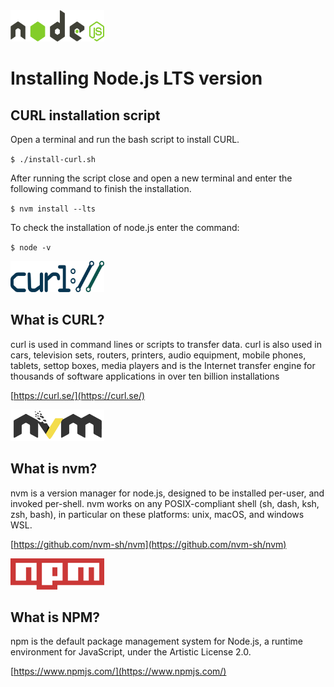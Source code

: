 <img alt="node.js logo" src="./logos/nodejs.svg" width="150" height="50" />

Installing Node.js LTS version
==============================

CURL installation script
------------------------

Open a terminal and run the bash script to install CURL.

`$ ./install-curl.sh`

After running the script close and open a new terminal and enter the following command to finish the installation.

`$ nvm install --lts`

To check the installation of node.js enter the command:

`$ node -v`


<img alt="curl project logo" src="./logos/curl-logo.svg" width="150" height="50" />

## What is CURL?

curl is used in command lines or scripts to transfer data. curl is also used in cars, television sets, routers, printers, audio equipment, mobile phones, tablets, settop boxes, media players and is the Internet transfer engine for thousands of software applications in over ten billion installations

[https://curl.se/](https://curl.se/)


<img alt="nvm project logo" src="./logos/nvm-logo-color.svg" width="150" height="50" />

## What is nvm?

nvm is a version manager for node.js, designed to be installed per-user, and invoked per-shell. nvm works on any POSIX-compliant shell (sh, dash, ksh, zsh, bash), in particular on these platforms: unix, macOS, and windows WSL.

[https://github.com/nvm-sh/nvm](https://github.com/nvm-sh/nvm)


<img alt="npm logo" src="./logos/npm.svg" width="150" height="50" />

## What is NPM?

npm is the default package management system for Node.js, a runtime environment for JavaScript, under the Artistic License 2.0.

[https://www.npmjs.com/](https://www.npmjs.com/)
